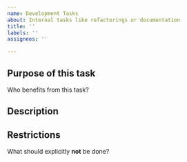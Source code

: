 ```yaml
---
name: Development Tasks
about: Internal tasks like refactorings or documentation
title: ''
labels: ''
assignees: ''

---
```


## Purpose of this task
Who benefits from this task?

## Description

## Restrictions
What should explicitly **not** be done?
